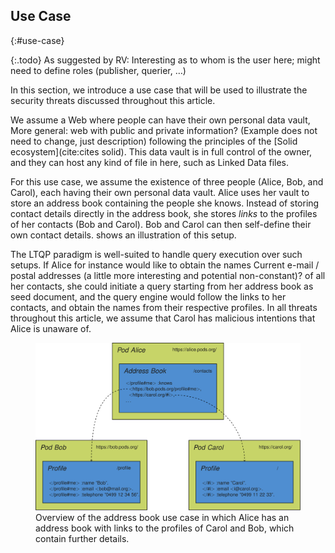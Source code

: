 ## Use Case
{:#use-case}

{:.todo}
As suggested by RV: Interesting as to whom is the user here; might need to define roles (publisher, querier, …)

In this section, we introduce a use case
that will be used to illustrate the security threats discussed throughout this article.

We assume a Web where people can have their own personal data vault,
<span class="comment" data-author="RV">More general: web with public and private information? (Example does not need to change, just description)</span>
following the principles of the [Solid ecosystem](cite:cites solid).
This data vault is in full control of the owner,
and they can host any kind of file in here, such as Linked Data files.

For this use case, we assume the existence of three people (Alice, Bob, and Carol),
each having their own personal data vault.
Alice uses her vault to store an address book containing the people she knows.
Instead of storing contact details directly in the address book,
she stores _links_ to the profiles of her contacts (Bob and Carol).
Bob and Carol can then self-define their own contact details.
[](#figure-use-case) shows an illustration of this setup.

The LTQP paradigm is well-suited to handle query execution over such setups.
If Alice for instance would like to obtain the names <span class="comment" data-author="RV">Current e-mail / postal addresses (a little more interesting and potential non-constant)?</span> of all her contacts,
she could initiate a query starting from her address book as seed document,
and the query engine would follow the links to her contacts,
and obtain the names from their respective profiles.
In all threats throughout this article,
we assume that Carol has malicious intentions that Alice is unaware of.

<figure id="figure-use-case">
<img src="img/use-case.svg" alt="[Personal Address Book]" class="figure-width-twothird">
<figcaption markdown="block">
Overview of the address book use case
in which Alice has an address book with links to the profiles of Carol and Bob,
which contain further details.
</figcaption>
</figure>

